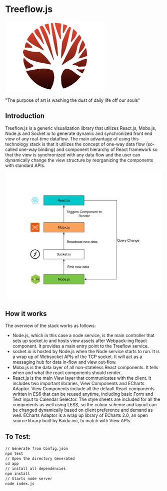 # Treeflow.js

![](/doc/treeflow.png)

"The purpose of art is washing the dust of daily life off our souls"

## Introduction

Treeflow.js is a generic visualization library that utilizes React.js, Mobx.js, Node.js and Socket.io to generate dynamic and synchronized front end view of any real-time dataflow. The main advantage of using this technology stack is that it utilizes the concept of one-way data flow (so-called one-way binding) and component hierarchy of React framework so that the view is synchronized with any data flow and the user can dynamically change the view structure by reorganizing the components with standard APIs.

![](/doc/RMSN.jpg)

## How it works

The overview of the stack works as follows: 

- Node.js, which in this case a node service, is the main controller that sets up socket.io and hosts view assets after Webpack-ing React component. It provides a main entry point to the Treeflow service.
- socket.io is hosted by Node.js when the Node service starts to run. It is a wrap up of Websocket APIs of the TCP socket. It will act as a messaging hub for data in-flow and view out-flow.
- Mobx.js is the data layer of all non-stateless React components. It tells when and what the react components should render.
- React.js is the main View layer that communicates with the client. It includes two important libraries, View Components and ECharts Adaptor. View Components include all the default  React components written in ES6 that can be reused anytime, including basic Form and Text input to Calendar Selector. The style sheets are included for all the components as well using LESS, so the colour scheme and layout can be changed dynamically based on client preference and demand as well. ECharts Adaptor is a wrap up library of ECharts 2.0, an open source library built by Baidu.inc, to match with View APIs.

## To Test:
```
// Generate from Config.json
npm test 
// Open the directory Generated
cd app
// install all dependencies
npm install
// Starts node server
node index.js 
```